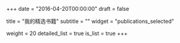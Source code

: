 +++
date = "2016-04-20T00:00:00"
draft = false

title = "我的精选书籍"
subtitle = ""
widget = "publications_selected"

weight = 20
detailed_list = true
is_list = true
+++

